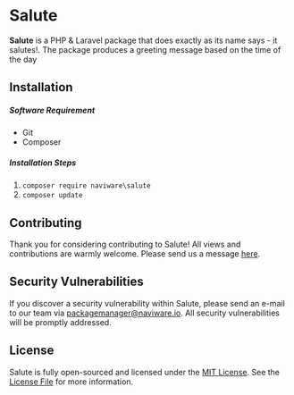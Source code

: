 # Salute
**Salute** is a PHP & Laravel package that does exactly as its name says - it salutes!. The package produces a greeting message based on the time of the day

## Installation
##### Software Requirement
- Git
- Composer


##### Installation Steps

1. `composer require naviware\salute`
2. `composer update`

## Contributing
Thank you for considering contributing to Salute! All views and contributions are warmly welcome. Please send us a message [here](https://packages.naviware.io/salute/contributions).

## Security Vulnerabilities
If you discover a security vulnerability within Salute, please send an e-mail to our team via [packagemanager@naviware.io](mailto:packagemanager@naviware.io). All security vulnerabilities will be promptly addressed.

## License

Salute is fully open-sourced and licensed under the [MIT License](https://opensource.org/licenses/MIT). See the [License File](https://github.com/NaviwareIncorporation/salute/LICENSE) for more information.
